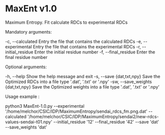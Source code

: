 MaxEnt v1.0
===========

Maximum Entropy. Fit calculate RDCs to experimental RDCs

Mandatory arguments:


-c, --calculated                      Entry the file that contains the calculated RDCs
-e, --experimental                    Entry the file that contains the experimental RDCs
-r, --initial_residue                 Enter the initial residue number
-f, --final_residue                   Enter the final residue number

Optional arguments:
  
-h, --help                           Show the help message and exit
-s, --save {dat,txt,npy}             Save the Optimized RDCs into a file type '.dat', '.txt' or '.npy'
-sw,  --save_weights {dat,txt,npy}   Save the Optimized weights into a file type '.dat', '.txt' or '.npy'


Usage example :

python3 MaxEnt-1.0.py --experimental '/home/melchor/CSIC/IDP/MaximumEntropy/sendai_rdcs_fm.png.dat' --calculated '/home/melchor/CSIC/IDP/MaximumEntropy/sendai2/new-rdcs-values-sendai-t01.npy' --initial_residue '12' --final_residue '42' --save 'dat' --save_weights 'dat' 
